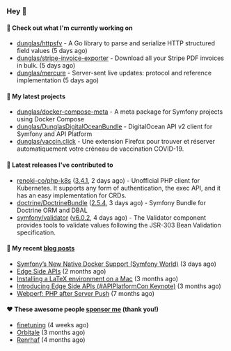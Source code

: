### Hey 👋

#### 👷 Check out what I'm currently working on

- [dunglas/httpsfv](https://github.com/dunglas/httpsfv) - A Go library to parse and serialize HTTP structured field values (5 days ago)
- [dunglas/stripe-invoice-exporter](https://github.com/dunglas/stripe-invoice-exporter) - Download all your Stripe PDF invoices in bulk. (5 days ago)
- [dunglas/mercure](https://github.com/dunglas/mercure) - Server-sent live updates: protocol and reference implementation (5 days ago)

#### 🌱 My latest projects

- [dunglas/docker-compose-meta](https://github.com/dunglas/docker-compose-meta) - A meta package for Symfony projects using Docker Compose
- [dunglas/DunglasDigitalOceanBundle](https://github.com/dunglas/DunglasDigitalOceanBundle) - DigitalOcean API v2 client for Symfony and API Platform
- [dunglas/vaccin.click](https://github.com/dunglas/vaccin.click) - Une extension Firefox pour trouver et réserver automatiquement votre créneau de vaccination COVID-19.

#### 🔭 Latest releases I've contributed to

- [renoki-co/php-k8s](https://github.com/renoki-co/php-k8s) ([3.4.1](https://github.com/renoki-co/php-k8s/releases/tag/3.4.1), 2 days ago) - Unofficial PHP client for Kubernetes. It supports any form of authentication, the exec API, and it has an easy implementation for CRDs.
- [doctrine/DoctrineBundle](https://github.com/doctrine/DoctrineBundle) ([2.5.4](https://github.com/doctrine/DoctrineBundle/releases/tag/2.5.4), 3 days ago) - Symfony Bundle for Doctrine ORM and DBAL
- [symfony/validator](https://github.com/symfony/validator) ([v6.0.2](https://github.com/symfony/validator/releases/tag/v6.0.2), 4 days ago) - The Validator component provides tools to validate values following the JSR-303 Bean Validation specification.

#### 📜 My recent [blog posts](https://dunglas.fr)

- [Symfony’s New Native Docker Support (Symfony World)](https://dunglas.fr/2021/12/symfonys-new-native-docker-support-symfony-world/) (3 days ago)
- [Edge Side APIs](https://dunglas.fr/2021/10/edge-side-apis/) (2 months ago)
- [Installing a LaTeX environment on a Mac](https://dunglas.fr/2021/09/installing-a-latex-environment-on-a-mac/) (3 months ago)
- [Introducing Edge Side APIs (#APIPlatformCon Keynote)](https://dunglas.fr/2021/09/introducing-edge-side-apis-apiplatformcon-keynote/) (3 months ago)
- [Webperf: PHP after Server Push](https://dunglas.fr/2021/05/webperf-php-after-server-push/) (7 months ago)

#### ❤️ These awesome people [sponsor me](https://github.com/sponsors/dunglas) (thank you!)

- [finetuning](https://github.com/finetuning) (4 weeks ago)
- [Orbitale](https://github.com/Orbitale) (3 months ago)
- [Renrhaf](https://github.com/Renrhaf) (4 months ago)

